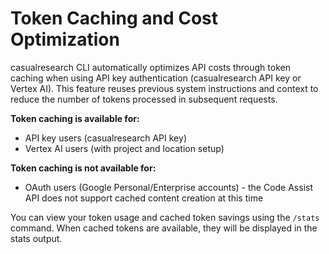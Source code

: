 # Token Caching and Cost Optimization

casualresearch CLI automatically optimizes API costs through token caching when using API key authentication (casualresearch API key or Vertex AI). This feature reuses previous system instructions and context to reduce the number of tokens processed in subsequent requests.

**Token caching is available for:**

- API key users (casualresearch API key)
- Vertex AI users (with project and location setup)

**Token caching is not available for:**

- OAuth users (Google Personal/Enterprise accounts) - the Code Assist API does not support cached content creation at this time

You can view your token usage and cached token savings using the `/stats` command. When cached tokens are available, they will be displayed in the stats output.
